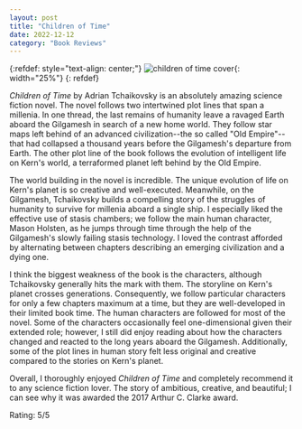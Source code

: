 ```yaml
---
layout: post
title: "Children of Time"
date: 2022-12-12
category: "Book Reviews"
---
```


{:refdef: style="text-align: center;"}
![children of time cover](https://ryanlu41.github.io/images/blog/children_of_time_cover.jpeg){: width="25%"}
{: refdef}

*Children of Time* by Adrian Tchaikovsky is an absolutely amazing science fiction novel. The novel follows two intertwined plot lines that span a millenia. In one thread, the last remains of humanity leave a ravaged Earth aboard the Gilgamesh in search of a new home world. They follow star maps left behind of an advanced civilization--the so called "Old Empire"--that had collapsed a thousand years before the Gilgamesh's departure from Earth. The other plot line of the book follows the evolution of intelligent life on Kern's world, a terraformed planet left behind by the Old Empire. 

The world building in the novel is incredible. The unique evolution of life on Kern's planet is so creative and well-executed. Meanwhile, on the Gilgamesh, Tchaikovsky builds a compelling story of the struggles of humanity to survive for millenia aboard a single ship. I especially liked the effective use of stasis chambers; we follow the main human character, Mason Holsten, as he jumps through time through the help of the Gilgamesh's slowly failing stasis technology. I loved the contrast afforded by alternating between chapters describing an emerging civilization and a dying one.

I think the biggest weakness of the book is the characters, although Tchaikovsky generally hits the mark with them. The storyline on Kern's planet crosses generations. Consequently, we follow particular characters for only a few chapters maximum at a time, but they are well-developed in their limited book time. The human characters are followed for most of the novel. Some of the characters occasionally feel one-dimensional given their extended role; however, I still did enjoy reading about how the characters changed and reacted to the long years aboard the Gilgamesh. Additionally, some of the plot lines in human story felt less original and creative compared to the stories on Kern's planet.

Overall, I thoroughly enjoyed *Children of Time* and completely recommend it to any science fiction lover. The story of ambitious, creative, and beautiful; I can see why it was awarded the 2017 Arthur C. Clarke award.

Rating: 5/5
